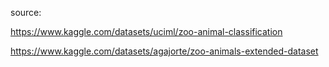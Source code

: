 source:

https://www.kaggle.com/datasets/uciml/zoo-animal-classification

https://www.kaggle.com/datasets/agajorte/zoo-animals-extended-dataset
